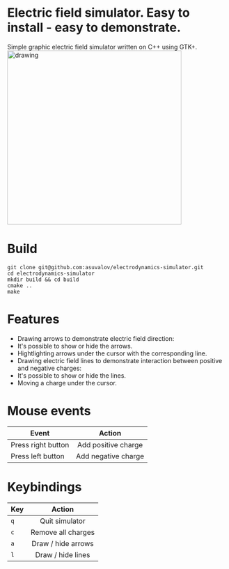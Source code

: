 # Electric field simulator. Easy to install - easy to demonstrate.
Simple graphic electric field simulator written on C++ using GTK+.
<br />
<img src="https://github.com/asuvalov/electrodynamics-simulator/blob/master/.screenshots/highlight_arrow.png" alt="drawing" width="400"/>

# Build
```
git clone git@github.com:asuvalov/electrodynamics-simulator.git
cd electrodynamics-simulator
mkdir build && cd build
cmake ..
make
```
# Features
* Drawing arrows to demonstrate electric field direction:
 * It's possible to show or hide the arrows.
 * Hightlighting arrows under the cursor with the corresponding line.
* Drawing electric field lines to demonstrate interaction between positive and
negative charges:
 * It's possible to show or hide the lines.
 * Moving a charge under the cursor.


# Mouse events
| Event        | Action           |
| ------------- |:-------------:|
| Press right button | Add positive charge|
| Press left button | Add negative charge|

# Keybindings
| Key        | Action           |
| ------------- |:-------------:|
| `q`      | Quit simulator |
| `c`      | Remove all charges |
| `a`      | Draw / hide arrows |
| `l`      | Draw / hide lines |
